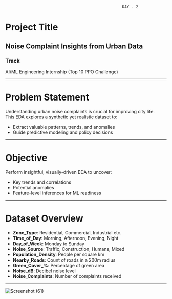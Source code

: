                                                        DAY - 2


# Project Title
## Noise Complaint Insights from Urban Data

### Track
AI/ML Engineering Internship (Top 10 PPO Challenge)

---

# Problem Statement
Understanding urban noise complaints is crucial for improving city life.  
This EDA explores a synthetic yet realistic dataset to:

- Extract valuable patterns, trends, and anomalies
- Guide predictive modeling and policy decisions

---

# Objective

Perform insightful, visually-driven EDA to uncover:
- Key trends and correlations  
- Potential anomalies  
- Feature-level inferences for ML readiness  

---

# Dataset Overview

- **Zone_Type**: Residential, Commercial, Industrial etc.  
- **Time_of_Day**: Morning, Afternoon, Evening, Night  
- **Day_of_Week**: Monday to Sunday  
- **Noise_Source**: Traffic, Construction, Humans, Mixed  
- **Population_Density**: People per square km  
- **Nearby_Roads**: Count of roads in a 200m radius  
- **Green_Cover_%**: Percentage of green area  
- **Noise_dB**: Decibel noise level  
- **Noise_Complaints**: Number of complaints received  

---


![Screenshot (61)](https://github.com/user-attachments/assets/c192c808-d76f-422a-a4e9-5da77fff2ee1)
